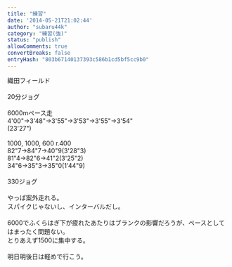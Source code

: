 ```yaml
---
title: "練習"
date: '2014-05-21T21:02:44'
author: "subaru44k"
category: "練習(強)"
status: "publish"
allowComments: true
convertBreaks: false
entryHash: "803b67140137393c586b1cd5bf5cc9b0"
---
```

織田フィールド<br>
<br>
20分ジョグ<br>
<br>
6000mペース走<br>
4'00"→3'48"→3'55"→3'53"→3'55"→3'54"<br>
(23'27")<br>
<br>
1000, 1000, 600 r.400<br>
82"7→84"7→40"9(3'28"3)<br>
81"4→82"6→41"2(3'25"2)<br>
34"6→35"3→35"0(1'44"9)<br>
<br>
330ジョグ<br>
<br>
やっぱ案外走れる。<br>
スパイクじゃないし、インターバルだし。<br>
<br>
6000でふくらはぎ下が疲れたあたりはブランクの影響だろうが、ペースとしてはまったく問題ない。<br>
とりあえず1500に集中する。<br>
<br>
明日明後日は軽めで行こう。

